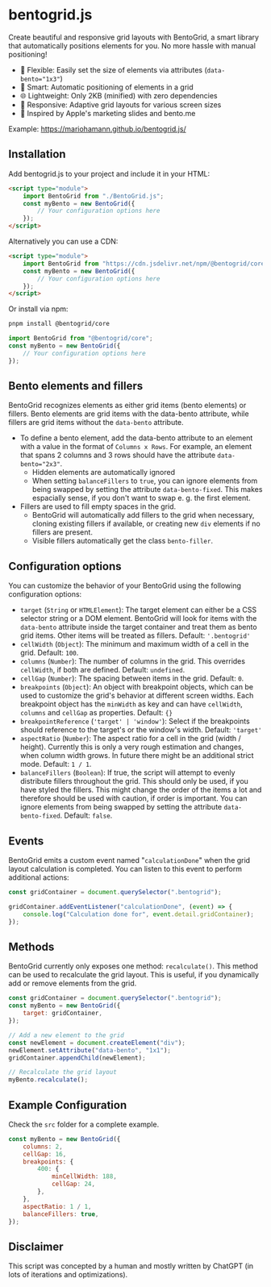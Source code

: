 # bentogrid.js

Create beautiful and responsive grid layouts with BentoGrid, a smart library that automatically positions elements for you. No more hassle with manual positioning!

-   🔧 Flexible: Easily set the size of elements via attributes (`data-bento="1x3"`)
-   🧠 Smart: Automatic positioning of elements in a grid
-   🌐 Lightweight: Only 2KB (minified) with zero dependencies
-   📱 Responsive: Adaptive grid layouts for various screen sizes
-   🎨 Inspired by Apple's marketing slides and bento.me

Example: https://mariohamann.github.io/bentogrid.js/

## Installation

Add bentogrid.js to your project and include it in your HTML:

```html
<script type="module">
	import BentoGrid from "./BentoGrid.js";
	const myBento = new BentoGrid({
		// Your configuration options here
	});
</script>
```

Alternatively you can use a CDN:

```html
<script type="module">
	import BentoGrid from "https://cdn.jsdelivr.net/npm/@bentogrid/core@1.6.0/src/BentoGrid.min.js";
	const myBento = new BentoGrid({
		// Your configuration options here
	});
</script>
```

Or install via npm:

```bash
pnpm install @bentogrid/core
```

```js
import BentoGrid from "@bentogrid/core";
const myBento = new BentoGrid({
	// Your configuration options here
});
```

## Bento elements and fillers

BentoGrid recognizes elements as either grid items (bento elements) or fillers. Bento elements are grid items with the data-bento attribute, while fillers are grid items without the `data-bento` attribute.

-   To define a bento element, add the data-bento attribute to an element with a value in the format of `Columns x Rows`. For example, an element that spans 2 columns and 3 rows should have the attribute `data-bento="2x3"`.
    -   Hidden elements are automatically ignored
    -   When setting `balanceFillers` to `true`, you can ignore elements from being swapped by setting the attribute `data-bento-fixed`. This makes espacially sense, if you don't want to swap e. g. the first element.
-   Fillers are used to fill empty spaces in the grid.
    -   BentoGrid will automatically add fillers to the grid when necessary, cloning existing fillers if available, or creating new `div` elements if no fillers are present.
    -   Visible fillers automatically get the class `bento-filler`.

## Configuration options

You can customize the behavior of your BentoGrid using the following configuration options:

-   `target` (`String` or `HTMLElement`): The target element can either be a CSS selector string or a DOM element. BentoGrid will look for items with the `data-bento` attribute inside the target container and treat them as bento grid items. Other items will be treated as fillers. Default: `'.bentogrid'`
-   `cellWidth` (`Object`): The minimum and maximum width of a cell in the grid. Default: `100`.
-   `columns` (`Number`): The number of columns in the grid. This overrides `cellWidth`, if both are defined. Default: `undefined`.
-   `cellGap` (`Number`): The spacing between items in the grid. Default: `0`.
-   `breakpoints` (`Object`): An object with breakpoint objects, which can be used to customize the grid's behavior at different screen widths. Each breakpoint object has the `minWidth` as key and can have `cellWidth`, `columns` and `cellGap` as properties. Default: `{}`
-   `breakpointReference` (`'target' | 'window'`): Select if the breakpoints should reference to the target's or the window's width. Default: `'target'`
-   `aspectRatio` (`Number`): The aspect ratio for a cell in the grid (width / height). Currently this is only a very rough estimation and changes, when column width grows. In future there might be an additional strict mode. Default: `1 / 1`.
-   `balanceFillers` (`Boolean`): If true, the script will attempt to evenly distribute fillers throughout the grid. This should only be used, if you have styled the fillers. This might change the order of the items a lot and therefore should be used with caution, if order is important. You can ignore elements from being swapped by setting the attribute `data-bento-fixed`. Default: `false`.

## Events

BentoGrid emits a custom event named "`calculationDone`" when the grid layout calculation is completed. You can listen to this event to perform additional actions:

```js
const gridContainer = document.querySelector(".bentogrid");

gridContainer.addEventListener("calculationDone", (event) => {
	console.log("Calculation done for", event.detail.gridContainer);
});
```

## Methods

BentoGrid currently only exposes one method: `recalculate()`. This method can be used to recalculate the grid layout. This is useful, if you dynamically add or remove elements from the grid.

```js
const gridContainer = document.querySelector(".bentogrid");
const myBento = new BentoGrid({
	target: gridContainer,
});

// Add a new element to the grid
const newElement = document.createElement("div");
newElement.setAttribute("data-bento", "1x1");
gridContainer.appendChild(newElement);

// Recalculate the grid layout
myBento.recalculate();
```

## Example Configuration

Check the `src` folder for a complete example.

```js
const myBento = new BentoGrid({
	columns: 2,
	cellGap: 16,
	breakpoints: {
		400: {
			minCellWidth: 188,
			cellGap: 24,
		},
	},
	aspectRatio: 1 / 1,
	balanceFillers: true,
});
```

## Disclaimer

This script was concepted by a human and mostly written by ChatGPT (in lots of iterations and optimizations).
